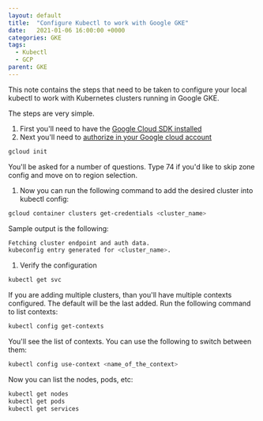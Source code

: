 ```yaml
---
layout: default
title:  "Configure Kubectl to work with Google GKE"
date:   2021-01-06 16:00:00 +0000
categories: GKE
tags:
  - Kubectl
  - GCP
parent: GKE
---
```

This note contains the steps that need to be taken to configure your local kubectl to work with Kubernetes clusters running in Google GKE.

The steps are very simple. 
1. First you'll need to have the [Google Cloud SDK installed](https://cloud.google.com/sdk/docs/install)
1. Next you'll need to [authorize in your Google cloud account](https://cloud.google.com/sdk/docs/authorizing#running_gcloud_init)
```bash
gcloud init
```
You'll be asked for a number of questions. Type 74 if you'd like to skip zone config and move on to region selection.
1. Now you can run the following command to add the desired cluster into kubectl config:
```bash
gcloud container clusters get-credentials <cluster_name>
```
Sample output is the following:
```bash
Fetching cluster endpoint and auth data.
kubeconfig entry generated for <cluster_name>.
```
1. Verify the configuration
```bash
kubectl get svc
```

If you are adding multiple clusters, than you'll have multiple contexts configured. The default will be the last added. Run the following command to list contexts:
```bash
kubectl config get-contexts
```
You'll see the list of contexts. You can use the following to switch between them:
```bash
kubectl config use-context <name_of_the_context>
```

Now you can list the nodes, pods, etc:
```bash
kubectl get nodes
kubectl get pods
kubectl get services
```
